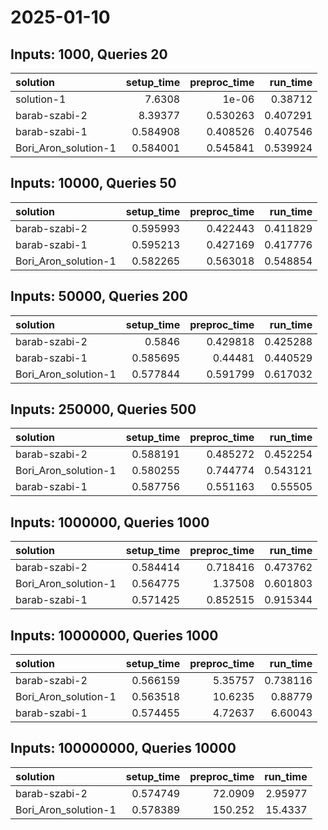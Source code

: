 # 2025-01-10

## Inputs: 1000, Queries 20

| solution             |   setup_time |   preproc_time |   run_time |
|:---------------------|-------------:|---------------:|-----------:|
| solution-1           |     7.6308   |       1e-06    |   0.38712  |
| barab-szabi-2        |     8.39377  |       0.530263 |   0.407291 |
| barab-szabi-1        |     0.584908 |       0.408526 |   0.407546 |
| Bori_Aron_solution-1 |     0.584001 |       0.545841 |   0.539924 |

## Inputs: 10000, Queries 50

| solution             |   setup_time |   preproc_time |   run_time |
|:---------------------|-------------:|---------------:|-----------:|
| barab-szabi-2        |     0.595993 |       0.422443 |   0.411829 |
| barab-szabi-1        |     0.595213 |       0.427169 |   0.417776 |
| Bori_Aron_solution-1 |     0.582265 |       0.563018 |   0.548854 |

## Inputs: 50000, Queries 200

| solution             |   setup_time |   preproc_time |   run_time |
|:---------------------|-------------:|---------------:|-----------:|
| barab-szabi-2        |     0.5846   |       0.429818 |   0.425288 |
| barab-szabi-1        |     0.585695 |       0.44481  |   0.440529 |
| Bori_Aron_solution-1 |     0.577844 |       0.591799 |   0.617032 |

## Inputs: 250000, Queries 500

| solution             |   setup_time |   preproc_time |   run_time |
|:---------------------|-------------:|---------------:|-----------:|
| barab-szabi-2        |     0.588191 |       0.485272 |   0.452254 |
| Bori_Aron_solution-1 |     0.580255 |       0.744774 |   0.543121 |
| barab-szabi-1        |     0.587756 |       0.551163 |   0.55505  |

## Inputs: 1000000, Queries 1000

| solution             |   setup_time |   preproc_time |   run_time |
|:---------------------|-------------:|---------------:|-----------:|
| barab-szabi-2        |     0.584414 |       0.718416 |   0.473762 |
| Bori_Aron_solution-1 |     0.564775 |       1.37508  |   0.601803 |
| barab-szabi-1        |     0.571425 |       0.852515 |   0.915344 |

## Inputs: 10000000, Queries 1000

| solution             |   setup_time |   preproc_time |   run_time |
|:---------------------|-------------:|---------------:|-----------:|
| barab-szabi-2        |     0.566159 |        5.35757 |   0.738116 |
| Bori_Aron_solution-1 |     0.563518 |       10.6235  |   0.88779  |
| barab-szabi-1        |     0.574455 |        4.72637 |   6.60043  |

## Inputs: 100000000, Queries 10000

| solution             |   setup_time |   preproc_time |   run_time |
|:---------------------|-------------:|---------------:|-----------:|
| barab-szabi-2        |     0.574749 |        72.0909 |    2.95977 |
| Bori_Aron_solution-1 |     0.578389 |       150.252  |   15.4337  |